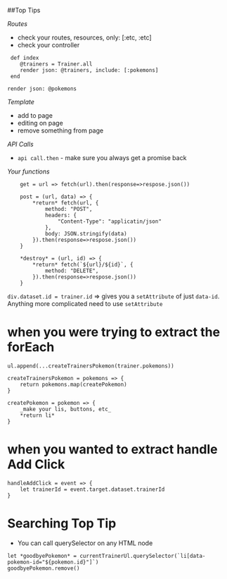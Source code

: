 ##Top Tips

*Routes*
- check your routes, resources, only: [:etc, :etc]
- check your controller

```
 def index
    @trainers = Trainer.all
    render json: @trainers, include: [:pokemons]
 end
 ```


 ```
 render json: @pokemons
 ```

 *Template*
 - add to page
 - editing on page
 - remove something from page

*API Calls*
- `api call.then` - make sure you always get a promise back

*Your functions*

```
    get = url => fetch(url).then(response=>respose.json())
    
    post = (url, data) => {
        *return* fetch(url, {
            method: "POST",
            headers: {
                "Content-Type": "applicatin/json"
            }, 
            body: JSON.stringify(data)
        }).then(response=>respose.json())
    }

    *destroy* = (url, id) => {
        *return* fetch(`${url}/${id}`, {
            method: "DELETE",
        }).then(response=>respose.json())
    }
```

`div.dataset.id = trainer.id` => gives you a `setAttribute` of just `data-id`. Anything more complicated need to use `setAttribute`

# when you were trying to extract the forEach 

```
ul.append(...createTrainersPokemon(trainer.pokemons))

createTrainersPokemon = pokemons => {
    return pokemons.map(createPokemon)
}

createPokemon = pokemon => {
    _make your lis, buttons, etc_
    *return li*
}
```

# when you wanted to extract handle Add Click

```
handleAddClick = event => {
    let trainerId = event.target.dataset.trainerId
}
```
# Searching Top Tip
- You can call querySelector on any HTML node

```
let *goodbyePokemon* = currentTrainerUl.querySelector(`li[data-pokemon-id="${pokemon.id}"]`)
goodbyePokemon.remove()
```








